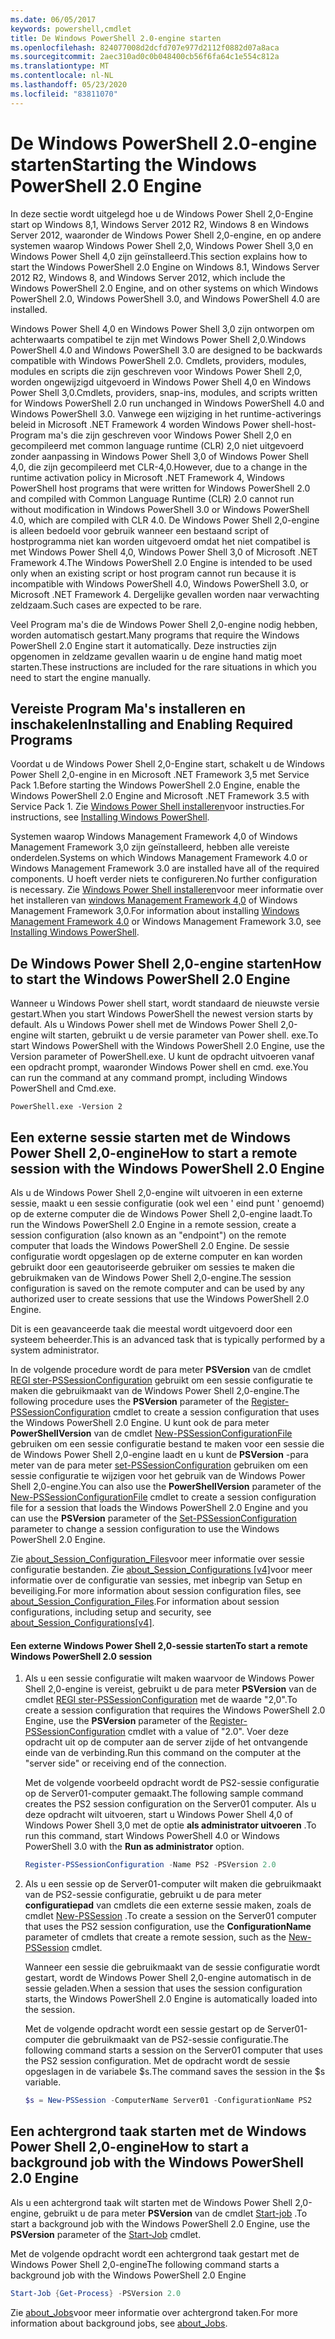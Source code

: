 ```yaml
---
ms.date: 06/05/2017
keywords: powershell,cmdlet
title: De Windows PowerShell 2.0-engine starten
ms.openlocfilehash: 824077008d2dcfd707e977d2112f0882d07a8aca
ms.sourcegitcommit: 2aec310ad0c0b048400cb56f6fa64c1e554c812a
ms.translationtype: MT
ms.contentlocale: nl-NL
ms.lasthandoff: 05/23/2020
ms.locfileid: "83811070"
---
```

# <a name="starting-the-windows-powershell-20-engine"></a><span data-ttu-id="5a637-103">De Windows PowerShell 2.0-engine starten</span><span class="sxs-lookup"><span data-stu-id="5a637-103">Starting the Windows PowerShell 2.0 Engine</span></span>

<span data-ttu-id="5a637-104">In deze sectie wordt uitgelegd hoe u de Windows Power Shell 2,0-Engine start op Windows 8,1, Windows Server 2012 R2, Windows 8 en Windows Server 2012, waaronder de Windows Power Shell 2,0-engine, en op andere systemen waarop Windows Power Shell 2,0, Windows Power Shell 3,0 en Windows Power Shell 4,0 zijn geïnstalleerd.</span><span class="sxs-lookup"><span data-stu-id="5a637-104">This section explains how to start the Windows PowerShell 2.0 Engine on Windows 8.1, Windows Server 2012 R2, Windows 8, and Windows Server 2012, which include the Windows PowerShell 2.0 Engine, and on other systems on which Windows PowerShell 2.0, Windows PowerShell 3.0, and Windows PowerShell 4.0 are installed.</span></span>

<span data-ttu-id="5a637-105">Windows Power Shell 4,0 en Windows Power Shell 3,0 zijn ontworpen om achterwaarts compatibel te zijn met Windows Power Shell 2,0.</span><span class="sxs-lookup"><span data-stu-id="5a637-105">Windows PowerShell 4.0 and Windows PowerShell 3.0 are designed to be backwards compatible with Windows PowerShell 2.0.</span></span> <span data-ttu-id="5a637-106">Cmdlets, providers, modules, modules en scripts die zijn geschreven voor Windows Power Shell 2,0, worden ongewijzigd uitgevoerd in Windows Power Shell 4,0 en Windows Power Shell 3,0.</span><span class="sxs-lookup"><span data-stu-id="5a637-106">Cmdlets, providers, snap-ins, modules, and scripts written for Windows PowerShell 2.0 run unchanged in Windows PowerShell 4.0 and Windows PowerShell 3.0.</span></span> <span data-ttu-id="5a637-107">Vanwege een wijziging in het runtime-activerings beleid in Microsoft .NET Framework 4 worden Windows Power shell-host-Program ma's die zijn geschreven voor Windows Power Shell 2,0 en gecompileerd met common language runtime (CLR) 2,0 niet uitgevoerd zonder aanpassing in Windows Power Shell 3,0 of Windows Power Shell 4,0, die zijn gecompileerd met CLR-4,0.</span><span class="sxs-lookup"><span data-stu-id="5a637-107">However, due to a change in the runtime activation policy in Microsoft .NET Framework 4, Windows PowerShell host programs that were written for Windows PowerShell 2.0 and compiled with Common Language Runtime (CLR) 2.0 cannot run without modification in Windows PowerShell 3.0 or Windows PowerShell 4.0, which are compiled with CLR 4.0.</span></span> <span data-ttu-id="5a637-108">De Windows Power Shell 2,0-engine is alleen bedoeld voor gebruik wanneer een bestaand script of hostprogramma niet kan worden uitgevoerd omdat het niet compatibel is met Windows Power Shell 4,0, Windows Power Shell 3,0 of Microsoft .NET Framework 4.</span><span class="sxs-lookup"><span data-stu-id="5a637-108">The Windows PowerShell 2.0 Engine is intended to be used only when an existing script or host program cannot run because it is incompatible with Windows PowerShell 4.0, Windows PowerShell 3.0, or Microsoft .NET Framework 4.</span></span> <span data-ttu-id="5a637-109">Dergelijke gevallen worden naar verwachting zeldzaam.</span><span class="sxs-lookup"><span data-stu-id="5a637-109">Such cases are expected to be rare.</span></span>

<span data-ttu-id="5a637-110">Veel Program ma's die de Windows Power Shell 2,0-engine nodig hebben, worden automatisch gestart.</span><span class="sxs-lookup"><span data-stu-id="5a637-110">Many programs that require the Windows PowerShell 2.0 Engine start it automatically.</span></span> <span data-ttu-id="5a637-111">Deze instructies zijn opgenomen in zeldzame gevallen waarin u de engine hand matig moet starten.</span><span class="sxs-lookup"><span data-stu-id="5a637-111">These instructions are included for the rare situations in which you need to start the engine manually.</span></span>

## <a name="installing-and-enabling-required-programs"></a><span data-ttu-id="5a637-112">Vereiste Program Ma's installeren en inschakelen</span><span class="sxs-lookup"><span data-stu-id="5a637-112">Installing and Enabling Required Programs</span></span>

<span data-ttu-id="5a637-113">Voordat u de Windows Power Shell 2,0-Engine start, schakelt u de Windows Power Shell 2,0-engine in en Microsoft .NET Framework 3,5 met Service Pack 1.</span><span class="sxs-lookup"><span data-stu-id="5a637-113">Before starting the Windows PowerShell 2.0 Engine, enable the Windows PowerShell 2.0 Engine and Microsoft .NET Framework 3.5 with Service Pack 1.</span></span> <span data-ttu-id="5a637-114">Zie [Windows Power Shell installeren](../install/Installing-Windows-PowerShell.md)voor instructies.</span><span class="sxs-lookup"><span data-stu-id="5a637-114">For instructions, see [Installing Windows PowerShell](../install/Installing-Windows-PowerShell.md).</span></span>

<span data-ttu-id="5a637-115">Systemen waarop Windows Management Framework 4,0 of Windows Management Framework 3,0 zijn geïnstalleerd, hebben alle vereiste onderdelen.</span><span class="sxs-lookup"><span data-stu-id="5a637-115">Systems on which Windows Management Framework 4.0 or Windows Management Framework 3.0 are installed have all of the required components.</span></span> <span data-ttu-id="5a637-116">U hoeft verder niets te configureren.</span><span class="sxs-lookup"><span data-stu-id="5a637-116">No further configuration is necessary.</span></span> <span data-ttu-id="5a637-117">Zie [Windows Power Shell installeren](../install/Installing-Windows-PowerShell.md)voor meer informatie over het installeren van [windows Management Framework 4,0](https://go.microsoft.com/fwlink/?LinkID=293881) of Windows Management Framework 3,0.</span><span class="sxs-lookup"><span data-stu-id="5a637-117">For information about installing [Windows Management Framework 4.0](https://go.microsoft.com/fwlink/?LinkID=293881) or Windows Management Framework 3.0, see [Installing Windows PowerShell](../install/Installing-Windows-PowerShell.md).</span></span>

## <a name="how-to-start-the-windows-powershell-20-engine"></a><span data-ttu-id="5a637-118">De Windows Power Shell 2,0-engine starten</span><span class="sxs-lookup"><span data-stu-id="5a637-118">How to start the Windows PowerShell 2.0 Engine</span></span>

<span data-ttu-id="5a637-119">Wanneer u Windows Power shell start, wordt standaard de nieuwste versie gestart.</span><span class="sxs-lookup"><span data-stu-id="5a637-119">When you start Windows PowerShell the newest version starts by default.</span></span> <span data-ttu-id="5a637-120">Als u Windows Power shell met de Windows Power Shell 2,0-engine wilt starten, gebruikt u de versie parameter van Power shell. exe.</span><span class="sxs-lookup"><span data-stu-id="5a637-120">To start Windows PowerShell with the Windows PowerShell 2.0 Engine, use the Version parameter of PowerShell.exe.</span></span> <span data-ttu-id="5a637-121">U kunt de opdracht uitvoeren vanaf een opdracht prompt, waaronder Windows Power shell en cmd. exe.</span><span class="sxs-lookup"><span data-stu-id="5a637-121">You can run the command at any command prompt, including Windows PowerShell and Cmd.exe.</span></span>

```
PowerShell.exe -Version 2
```

## <a name="how-to-start-a-remote-session-with-the-windows-powershell-20-engine"></a><span data-ttu-id="5a637-122">Een externe sessie starten met de Windows Power Shell 2,0-engine</span><span class="sxs-lookup"><span data-stu-id="5a637-122">How to start a remote session with the Windows PowerShell 2.0 Engine</span></span>

<span data-ttu-id="5a637-123">Als u de Windows Power Shell 2,0-engine wilt uitvoeren in een externe sessie, maakt u een sessie configuratie (ook wel een ' eind punt ' genoemd) op de externe computer die de Windows Power Shell 2,0-engine laadt.</span><span class="sxs-lookup"><span data-stu-id="5a637-123">To run the Windows PowerShell 2.0 Engine in a remote session, create a session configuration (also known as an "endpoint") on the remote computer that loads the Windows PowerShell 2.0 Engine.</span></span> <span data-ttu-id="5a637-124">De sessie configuratie wordt opgeslagen op de externe computer en kan worden gebruikt door een geautoriseerde gebruiker om sessies te maken die gebruikmaken van de Windows Power Shell 2,0-engine.</span><span class="sxs-lookup"><span data-stu-id="5a637-124">The session configuration is saved on the remote computer and can be used by any authorized user to create sessions that use the Windows PowerShell 2.0 Engine.</span></span>

<span data-ttu-id="5a637-125">Dit is een geavanceerde taak die meestal wordt uitgevoerd door een systeem beheerder.</span><span class="sxs-lookup"><span data-stu-id="5a637-125">This is an advanced task that is typically performed by a system administrator.</span></span>

<span data-ttu-id="5a637-126">In de volgende procedure wordt de para meter **PSVersion** van de cmdlet [REGI ster-PSSessionConfiguration](https://technet.microsoft.com/library/e9152ae2-bd6d-4056-9bc7-dc1893aa29ea) gebruikt om een sessie configuratie te maken die gebruikmaakt van de Windows Power Shell 2,0-engine.</span><span class="sxs-lookup"><span data-stu-id="5a637-126">The following procedure uses the **PSVersion** parameter of the [Register-PSSessionConfiguration](https://technet.microsoft.com/library/e9152ae2-bd6d-4056-9bc7-dc1893aa29ea) cmdlet to create a session configuration that uses the Windows PowerShell 2.0 Engine.</span></span> <span data-ttu-id="5a637-127">U kunt ook de para meter **PowerShellVersion** van de cmdlet [New-PSSessionConfigurationFile](https://technet.microsoft.com/library/5f3e3633-6e90-479c-aea9-ba45a1954866) gebruiken om een sessie configuratie bestand te maken voor een sessie die de Windows Power Shell 2,0-engine laadt en u kunt de **PSVersion** -para meter van de para meter [set-PSSessionConfiguration](https://technet.microsoft.com/library/b21fbad3-1759-4260-b206-dcb8431cd6ea) gebruiken om een sessie configuratie te wijzigen voor het gebruik van de Windows Power Shell 2,0-engine.</span><span class="sxs-lookup"><span data-stu-id="5a637-127">You can also use the **PowerShellVersion** parameter of the [New-PSSessionConfigurationFile](https://technet.microsoft.com/library/5f3e3633-6e90-479c-aea9-ba45a1954866) cmdlet to create a session configuration file for a session that loads the Windows PowerShell 2.0 Engine and you can use the **PSVersion** parameter of the [Set-PSSessionConfiguration](https://technet.microsoft.com/library/b21fbad3-1759-4260-b206-dcb8431cd6ea) parameter to change a session configuration to use the Windows PowerShell 2.0 Engine.</span></span>

<span data-ttu-id="5a637-128">Zie [about_Session_Configuration_Files](https://technet.microsoft.com/library/c7217447-1ebf-477b-a8ef-4dbe9a1473b8)voor meer informatie over sessie configuratie bestanden. Zie [about_Session_Configurations [v4]](https://technet.microsoft.com/library/a2fbe12a-350c-4d04-be50-24102824e3ab)voor meer informatie over de configuratie van sessies, met inbegrip van Setup en beveiliging.</span><span class="sxs-lookup"><span data-stu-id="5a637-128">For more information about session configuration files, see [about_Session_Configuration_Files](https://technet.microsoft.com/library/c7217447-1ebf-477b-a8ef-4dbe9a1473b8).For information about session configurations, including setup and security, see [about_Session_Configurations[v4]](https://technet.microsoft.com/library/a2fbe12a-350c-4d04-be50-24102824e3ab).</span></span>

#### <a name="to-start-a-remote-windows-powershell-20-session"></a><span data-ttu-id="5a637-129">Een externe Windows Power Shell 2,0-sessie starten</span><span class="sxs-lookup"><span data-stu-id="5a637-129">To start a remote Windows PowerShell 2.0 session</span></span>

1. <span data-ttu-id="5a637-130">Als u een sessie configuratie wilt maken waarvoor de Windows Power Shell 2,0-engine is vereist, gebruikt u de para meter **PSVersion** van de cmdlet [REGI ster-PSSessionConfiguration](https://technet.microsoft.com/library/e9152ae2-bd6d-4056-9bc7-dc1893aa29ea) met de waarde "2,0".</span><span class="sxs-lookup"><span data-stu-id="5a637-130">To create a session configuration that requires the Windows PowerShell 2.0 Engine, use the **PSVersion** parameter of the [Register-PSSessionConfiguration](https://technet.microsoft.com/library/e9152ae2-bd6d-4056-9bc7-dc1893aa29ea) cmdlet with a value of "2.0".</span></span> <span data-ttu-id="5a637-131">Voer deze opdracht uit op de computer aan de server zijde of het ontvangende einde van de verbinding.</span><span class="sxs-lookup"><span data-stu-id="5a637-131">Run this command on the computer at the "server side" or receiving end of the connection.</span></span>

   <span data-ttu-id="5a637-132">Met de volgende voorbeeld opdracht wordt de PS2-sessie configuratie op de Server01-computer gemaakt.</span><span class="sxs-lookup"><span data-stu-id="5a637-132">The following sample command creates the PS2 session configuration on the Server01 computer.</span></span> <span data-ttu-id="5a637-133">Als u deze opdracht wilt uitvoeren, start u Windows Power Shell 4,0 of Windows Power Shell 3,0 met de optie **als administrator uitvoeren** .</span><span class="sxs-lookup"><span data-stu-id="5a637-133">To run this command, start Windows PowerShell 4.0 or Windows PowerShell 3.0 with the **Run as administrator** option.</span></span>

   ```powershell
   Register-PSSessionConfiguration -Name PS2 -PSVersion 2.0
   ```

2. <span data-ttu-id="5a637-134">Als u een sessie op de Server01-computer wilt maken die gebruikmaakt van de PS2-sessie configuratie, gebruikt u de para meter **configuratiepad** van cmdlets die een externe sessie maken, zoals de cmdlet [New-PSSession](https://technet.microsoft.com/library/76f6628c-054c-4eda-ba7a-a6f28daaa26f) .</span><span class="sxs-lookup"><span data-stu-id="5a637-134">To create a session on the Server01 computer that uses the PS2 session configuration, use the **ConfigurationName** parameter of cmdlets that create a remote session, such as the [New-PSSession](https://technet.microsoft.com/library/76f6628c-054c-4eda-ba7a-a6f28daaa26f) cmdlet.</span></span>

   <span data-ttu-id="5a637-135">Wanneer een sessie die gebruikmaakt van de sessie configuratie wordt gestart, wordt de Windows Power Shell 2,0-engine automatisch in de sessie geladen.</span><span class="sxs-lookup"><span data-stu-id="5a637-135">When a session that uses the session configuration starts, the Windows PowerShell 2.0 Engine is automatically loaded into the session.</span></span>

   <span data-ttu-id="5a637-136">Met de volgende opdracht wordt een sessie gestart op de Server01-computer die gebruikmaakt van de PS2-sessie configuratie.</span><span class="sxs-lookup"><span data-stu-id="5a637-136">The following command starts a session on the Server01 computer that uses the PS2 session configuration.</span></span> <span data-ttu-id="5a637-137">Met de opdracht wordt de sessie opgeslagen in de variabele $s.</span><span class="sxs-lookup"><span data-stu-id="5a637-137">The command saves the session in the $s variable.</span></span>

   ```powershell
   $s = New-PSSession -ComputerName Server01 -ConfigurationName PS2
   ```

## <a name="how-to-start-a-background-job-with-the-windows-powershell-20-engine"></a><span data-ttu-id="5a637-138">Een achtergrond taak starten met de Windows Power Shell 2,0-engine</span><span class="sxs-lookup"><span data-stu-id="5a637-138">How to start a background job with the Windows PowerShell 2.0 Engine</span></span>

<span data-ttu-id="5a637-139">Als u een achtergrond taak wilt starten met de Windows Power Shell 2,0-engine, gebruikt u de para meter **PSVersion** van de cmdlet [Start-job](https://technet.microsoft.com/library/2bc04935-0deb-4ec0-b856-d7290cca6442) .</span><span class="sxs-lookup"><span data-stu-id="5a637-139">To start a background job with the Windows PowerShell 2.0 Engine, use the **PSVersion** parameter of the [Start-Job](https://technet.microsoft.com/library/2bc04935-0deb-4ec0-b856-d7290cca6442) cmdlet.</span></span>

<span data-ttu-id="5a637-140">Met de volgende opdracht wordt een achtergrond taak gestart met de Windows Power Shell 2,0-engine</span><span class="sxs-lookup"><span data-stu-id="5a637-140">The following command starts a background job with the Windows PowerShell 2.0 Engine</span></span>

```powershell
Start-Job {Get-Process} -PSVersion 2.0
```

<span data-ttu-id="5a637-141">Zie [about_Jobs](/powershell/module/microsoft.powershell.core/about/about_jobs)voor meer informatie over achtergrond taken.</span><span class="sxs-lookup"><span data-stu-id="5a637-141">For more information about background jobs, see [about_Jobs](/powershell/module/microsoft.powershell.core/about/about_jobs).</span></span>
